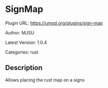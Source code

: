 # SignMap

Plugin URL: https://umod.org/plugins/sign-map

Author: MJSU

Latest Version: 1.0.4

Categories: rust

## Description

Allows placing the rust map on a signs
